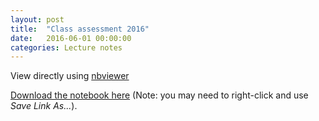 ```yaml
---
layout: post
title:  "Class assessment 2016" 
date:   2016-06-01 00:00:00
categories: Lecture notes
---
```


View directly using [nbviewer](http://nbviewer.ipython.org/github/ggorman/Numerical-methods-1/blob/master/notebook/assessed-coursework-2016.ipynb)

[Download the notebook here](https://raw.githubusercontent.com/ggorman/Numerical-methods-1/master/notebook/assessed-coursework-2016.ipynb) (Note: you may need to right-click and use *Save Link As...*).

